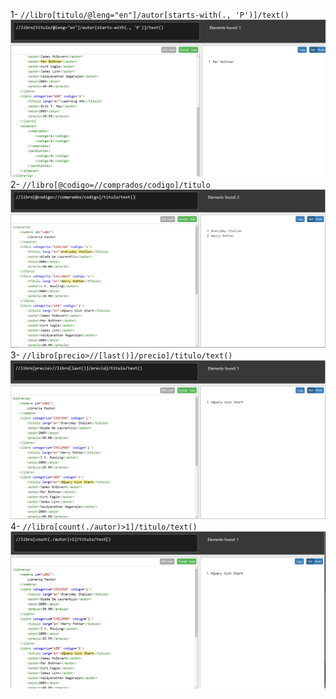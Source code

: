 1-
`//libro[titulo/@leng="en"]/autor[starts-with(., 'P')]/text()`
![](capturas03/1.PNG)
2-
`//libro[@codigo=//comprados/codigo]/titulo`
![](capturas03/2.PNG)
3-
`//libro[precio>//[last()]/precio]/titulo/text()`
![](capturas03/3.PNG)
4-
`//libro[count(./autor)>1]/titulo/text()`
![](capturas03/4.PNG)
